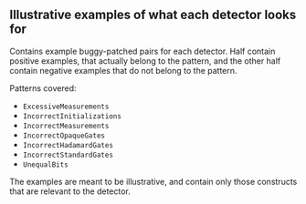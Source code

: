 ## Illustrative examples of what each detector looks for

Contains example buggy-patched pairs for each detector. Half contain positive examples, that actually belong to the pattern, and the other half contain negative examples that do not belong to the pattern.

Patterns covered:
- `ExcessiveMeasurements`
- `IncorrectInitializations`
- `IncorrectMeasurements`
- `IncorrectOpaqueGates`
- `IncorrectHadamardGates`
- `IncorrectStandardGates`
- `UnequalBits`

The examples are meant to be illustrative, and contain only those constructs that are relevant to the detector. 
